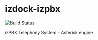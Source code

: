 # izdock-izpbx

[![Build Status](https://ci.initzero.it/api/badges/initzero/izdock-izpbx/status.svg)](https://ci.initzero.it/initzero/izdock-izpbx)

izPBX Telephony System - Asterisk engine
